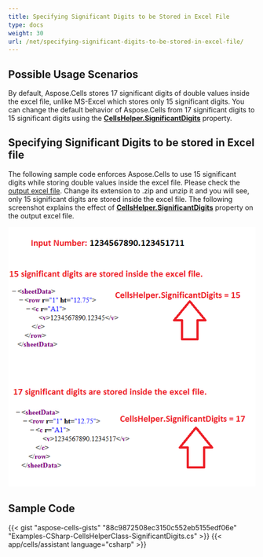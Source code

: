 ```yaml
---
title: Specifying Significant Digits to be Stored in Excel File
type: docs
weight: 30
url: /net/specifying-significant-digits-to-be-stored-in-excel-file/
---
```


## **Possible Usage Scenarios**

By default, Aspose.Cells stores 17 significant digits of double values inside the excel file, unlike MS-Excel which stores only 15 significant digits. You can change the default behavior of Aspose.Cells from 17 significant digits to 15 significant digits using the [**CellsHelper.SignificantDigits**](https://reference.aspose.com/cells/net/aspose.cells/cellshelper/properties/significantdigits) property.

## **Specifying Significant Digits to be stored in Excel file**

The following sample code enforces Aspose.Cells to use 15 significant digits while storing double values inside the excel file. Please check the [output excel file](22774105.xlsx). Change its extension to .zip and unzip it and you will see, only 15 significant digits are stored inside the excel file. The following screenshot explains the effect of [**CellsHelper.SignificantDigits**](https://reference.aspose.com/cells/net/aspose.cells/cellshelper/properties/significantdigits) property on the output excel file.

![todo:image_alt_text](specifying-significant-digits-to-be-stored-in-excel-file_1.png)

## **Sample Code**

{{< gist "aspose-cells-gists" "88c9872508ec3150c552eb5155edf06e" "Examples-CSharp-CellsHelperClass-SignificantDigits.cs" >}}
{{< app/cells/assistant language="csharp" >}}